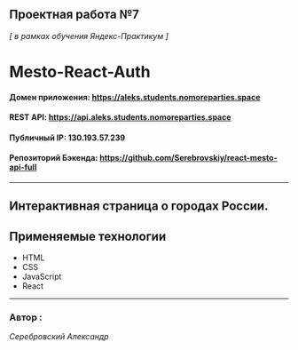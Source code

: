 ## Проектная работа №7
*[ в рамках обучения Яндекс-Практикум ]* 


# Mesto-React-Auth

#### Домен приложения: https://aleks.students.nomoreparties.space
#### REST API: https://api.aleks.students.nomoreparties.space
#### Публичный IP: 130.193.57.239
#### Репозиторий Бэкенда: https://github.com/Serebrovskiy/react-mesto-api-full

---

## Интерактивная страница о городах России. 


## Применяемые технологии

* HTML
* CSS
* JavaScript
* React

---

 ### Автор :
 *Серебровский Александр*